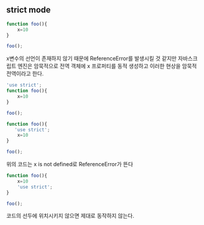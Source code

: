 ## strict mode
```javascript
function foo(){
    x=10
}

foo();
```
x변수의 선언이 존재하지 않기 때문에 ReferenceError를 발생시킬 것 같지만 자바스크립트 엔진은 암묵적으로 전역 객체에 x 프로퍼티를 동적 생성하고 이러한 현상을 암묵적 전역이라고 한다. 

```javascript
'use strict';
function foo(){
    x=10
}

foo();

function foo(){
   'use strict';
    x=10
}

foo();
```
위의 코드는 x is not defined로 ReferenceError가 뜬다

```javascript
function foo(){
    x=10
    'use strict';
}

foo();
```
코드의 선두에 위치시키지 않으면 제대로 동작하지 않는다. 


